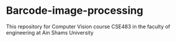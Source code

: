 # Barcode-image-processing
This repository for Computer Vision course CSE483 in the faculty of engineering at Ain Shams University
